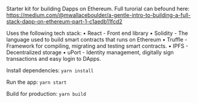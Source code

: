 Starter kit for building Dapps on Ethereum. Full turorial can befound here: https://medium.com/@mwallaceboulder/a-gentle-intro-to-building-a-full-stack-dapp-on-ethereum-part-1-c1aedb11fcd2

Uses the following tech stack:
• React - Front end library
• Solidity - The language used to build smart contracts that runs on Ethereum
• Truffle - Framework for compiling, migrating and testing smart contracts.
• IPFS - Decentralized storage
• uPort - Identity management, digitally sign transactions and easy login to DApps.

Install dependencies: 
```yarn install```

Run the app:
```yarn start```

Build for production:
```yarn build```
